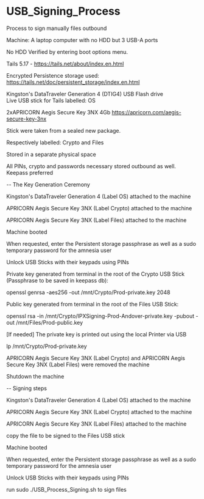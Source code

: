 # USB_Signing_Process
Process to sign manually files outbound

Machine: A laptop computer with no HDD but 3 USB-A ports

No HDD Verified by entering boot options menu.

Tails 5.17 - https://tails.net/about/index.en.html

Encrypted Persistence storage used: https://tails.net/doc/persistent_storage/index.en.html

Kingston's DataTraveler Generation 4 (DTIG4) USB Flash drive	
Live USB stick for Tails labelled: OS

2xAPRICORN Aegis Secure Key 3NX 4Gb	
https://apricorn.com/aegis-secure-key-3nx

Stick were taken from a sealed new package.

Respectively labelled: Crypto and Files

Stored in a separate physical space

All PINs, crypto and passwords necessary stored outbound as well. Keepass preferred

-- The Key Generation Ceremony

Kingston's DataTraveler Generation 4 (Label OS) attached to the machine

APRICORN Aegis Secure Key 3NX (Label Crypto) attached to  the machine

APRICORN Aegis Secure Key 3NX (Label Files) attached to  the machine

Machine booted

When requested, enter the Persistent storage passphrase as well as a sudo temporary password for the amnesia user

Unlock USB Sticks with their keypads using PINs

Private key generated from terminal in the root of the Crypto USB Stick (Passphrase to be saved in keepass db): 

openssl genrsa -aes256 -out /mnt/Crypto/Prod-private.key 2048

Public key generated from terminal in the root of the Files USB Stick:

openssl rsa -in /mnt/Crypto/IPXSigning-Prod-Andover-private.key -pubout -out /mnt/Files/Prod-public.key

[If needed] The private key is printed out using the local Printer via USB

lp /mnt/Crypto/Prod-private.key

APRICORN Aegis Secure Key 3NX (Label Crypto) and APRICORN Aegis Secure Key 3NX (Label Files) were removed the machine

Shutdown the machine

-- Signing steps

Kingston's DataTraveler Generation 4 (Label OS) attached to the machine

APRICORN Aegis Secure Key 3NX (Label Crypto) attached to  the machine

APRICORN Aegis Secure Key 3NX (Label Files) attached to  the machine

copy the file to be signed to the Files USB stick

Machine booted

When requested, enter the Persistent storage passphrase as well as a sudo temporary password for the amnesia user

Unlock USB Sticks with their keypads using PINs

run sudo ./USB_Process_Signing.sh to sign files
